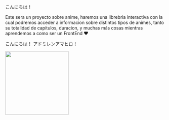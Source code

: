 こんにちは！

Este sera un proyecto sobre anime, haremos una librebria interactiva con la cual podremos acceder a informacion sobre distintos tipos de animes, tanto su totalidad de capitulos, duracion, y muchas más cosas mientras aprendemos a como ser un FrontEnd ♥

こんにちは！ アドミレンアマヒロ！
<p></p> <!-- Alinear a la Mahiro... -->
<img align="center" width="200" src="https://i.pinimg.com/564x/3f/fc/1e/3ffc1e7349e64480696c4f76e37f0b2e.jpg">
